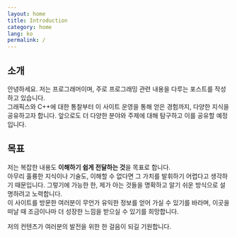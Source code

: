 ```yaml
---
layout: home
title: Introduction
category: home
lang: ko
permalink: /
---
```


## 소개
안녕하세요. 저는 프로그래머이며, 주로 프로그래밍 관련 내용을 다루는 포스트를 작성하고 있습니다. <br>
그래픽스와 C++에 대한 통찰부터 이 사이트 운영을 통해 얻은 경험까지, 다양한 지식을 공유하고자 합니다. 
앞으로도 더 다양한 분야와 주제에 대해 탐구하고 이를 공유할 예정입니다.

## 목표
저는 복잡한 내용도 **이해하기 쉽게 전달하는 것**을 목표로 합니다. <br>
아무리 훌륭한 지식이나 기술도, 이해할 수 없다면 그 가치를 발휘하기 어렵다고 생각하기 때문입니다. 
그렇기에 가능한 한, 제가 아는 것들을 명확하고 알기 쉬운 방식으로 설명하려고 노력합니다. <br>
이 사이트를 방문한 여러분이 무언가 유익한 정보를 얻어 가실 수 있기를 바라며, 
이곳을 떠날 때 조금이나마 더 성장한 느낌을 받으실 수 있기를 희망합니다.

저의 컨텐츠가 여러분의 발전을 위한 한 걸음이 되길 기원합니다.